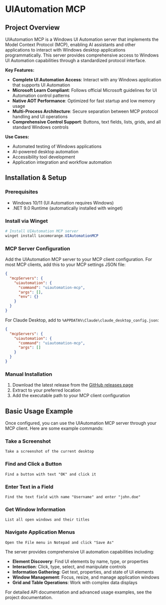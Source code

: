 # UIAutomation MCP

## Project Overview

UIAutomation MCP is a Windows UI Automation server that implements the Model Context Protocol (MCP), enabling AI assistants and other applications to interact with Windows desktop applications programmatically. This server provides comprehensive access to Windows UI Automation capabilities through a standardized protocol interface.

**Key Features:**
- **Complete UI Automation Access**: Interact with any Windows application that supports UI Automation
- **Microsoft Learn Compliant**: Follows official Microsoft guidelines for UI Automation control patterns
- **Native AOT Performance**: Optimized for fast startup and low memory usage
- **Multi-Process Architecture**: Secure separation between MCP protocol handling and UI operations
- **Comprehensive Control Support**: Buttons, text fields, lists, grids, and all standard Windows controls

**Use Cases:**
- Automated testing of Windows applications
- AI-powered desktop automation
- Accessibility tool development
- Application integration and workflow automation

## Installation & Setup

### Prerequisites
- Windows 10/11 (UI Automation requires Windows)
- .NET 9.0 Runtime (automatically installed with winget)

### Install via Winget

```powershell
# Install UIAutomation MCP server
winget install Locomorange.UIAutomationMCP
```

### MCP Server Configuration

Add the UIAutomation MCP server to your MCP client configuration. For most MCP clients, add this to your MCP settings JSON file:

```json
{
  "mcpServers": {
    "uiautomation": {
      "command": "uiautomation-mcp",
      "args": [],
      "env": {}
    }
  }
}
```

For Claude Desktop, add to `%APPDATA%\Claude\claude_desktop_config.json`:

```json
{
  "mcpServers": {
    "uiautomation": {
      "command": "uiautomation-mcp",
      "args": []
    }
  }
}
```

### Manual Installation

1. Download the latest release from the [GitHub releases page](https://github.com/locomorange/uiautomation-mcp/releases)
2. Extract to your preferred location
3. Add the executable path to your MCP client configuration

## Basic Usage Example

Once configured, you can use the UIAutomation MCP server through your MCP client. Here are some example commands:

### Take a Screenshot
```
Take a screenshot of the current desktop
```

### Find and Click a Button
```
Find a button with text "OK" and click it
```

### Enter Text in a Field
```
Find the text field with name "Username" and enter "john.doe"
```

### Get Window Information
```
List all open windows and their titles
```

### Navigate Application Menus
```
Open the File menu in Notepad and click "Save As"
```

The server provides comprehensive UI automation capabilities including:
- **Element Discovery**: Find UI elements by name, type, or properties
- **Interaction**: Click, type, select, and manipulate controls
- **Information Gathering**: Get text, properties, and state of UI elements
- **Window Management**: Focus, resize, and manage application windows
- **Grid and Table Operations**: Work with complex data displays

For detailed API documentation and advanced usage examples, see the project documentation.